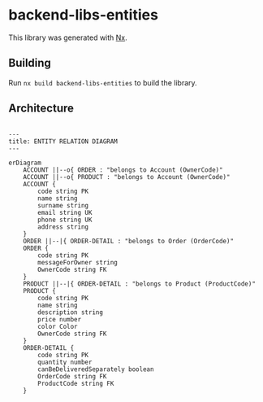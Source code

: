 # backend-libs-entities

This library was generated with [Nx](https://nx.dev).

## Building

Run `nx build backend-libs-entities` to build the library.

## Architecture

```mermaid

---
title: ENTITY RELATION DIAGRAM
---

erDiagram
    ACCOUNT ||--o{ ORDER : "belongs to Account (OwnerCode)"
    ACCOUNT ||--o{ PRODUCT : "belongs to Account (OwnerCode)"
    ACCOUNT {
        code string PK
        name string
        surname string
        email string UK
        phone string UK
        address string
    }
    ORDER ||--|{ ORDER-DETAIL : "belongs to Order (OrderCode)"
    ORDER {
        code string PK
        messageForOwner string
        OwnerCode string FK
    }
    PRODUCT ||--|{ ORDER-DETAIL : "belongs to Product (ProductCode)"
    PRODUCT {
        code string PK
        name string
        description string
        price number
        color Color
        OwnerCode string FK
    }
    ORDER-DETAIL {
        code string PK
        quantity number
        canBeDeliveredSeparately boolean
        OrderCode string FK
        ProductCode string FK
    }


```
